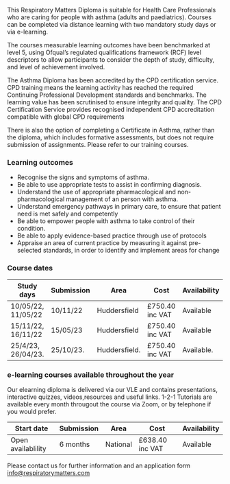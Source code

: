 This Respiratory Matters Diploma is suitable for Health Care Professionals  who are caring for people with asthma (adults and paediatrics). Courses can be completed via distance learning with two mandatory study days or via e-learning.

The courses measurable learning outcomes have been benchmarked at level 5, using Ofqual’s regulated qualifications framework (RCF) level descriptors to allow participants to consider the depth of study, difficulty, and level of achievement involved. 

The Asthma Diploma has been accredited by the CPD certification service. CPD training means the learning activity has reached the required Continuing Professional Development standards and benchmarks. The learning value has been scrutinised to ensure integrity and quality. The CPD Certification Service provides recognised independent CPD accreditation compatible with global CPD requirements

There is also the option of completing a Certificate in Asthma, rather than the diploma, which includes formative assessments, but does not require submission of assignments. Please refer to our training courses.

### Learning outcomes

* Recognise the signs and symptoms of asthma.
* Be able to use appropriate tests to assist in confirming diagnosis.
* Understand the use of appropriate pharmacological and non-pharmacological management of an person with asthma.
* Understand emergency pathways in primary care, to ensure that patient need is met safely and competently
* Be able to empower people with asthma to take control of their condition.
* Be able to apply evidence-based practice through use of protocols
* Appraise an area of current practice by measuring it against pre-selected standards, in order to identify and implement areas   for change

### Course dates

|Study days            | Submission | Area           | Cost             |Availability |
---------------------- |------------|----------------|------------------|-------------
|10/05/22, 11/05/22    | 10/11/22   | Huddersfield   | £750.40 inc VAT  | Available   |
|15/11/22, 16/11/22    | 15/05/23   | Huddersfield   | £750.40 inc VAT  | Available   |
|25/4/23, 26/04/23.    | 25/10/23.  | Huddersfield.  | £750.40 inc VAT  | Available.  |

### e-learning courses available throughout the year

Our elearning diploma is delivered via our VLE and contains presentations, interactive quizzes, videos,resources and useful links. 1-2-1 Tutorials are available every month througout the course via Zoom, or by telephone if you would prefer. 

|Start date            | Submission | Area           | Cost            |Availability |
---------------------- |------------|----------------|-----------------|-------------
|Open availablility    | 6 months   | National       | £638.40 inc VAT |Available    |        



Please contact us for further information and an application form info@respiratorymatters.com

